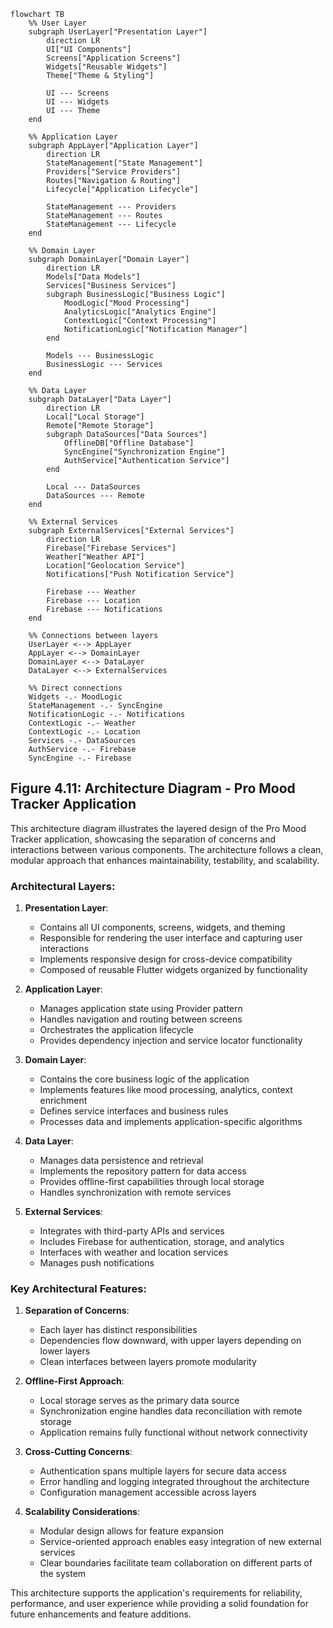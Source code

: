 ```mermaid
flowchart TB
    %% User Layer
    subgraph UserLayer["Presentation Layer"]
        direction LR
        UI["UI Components"]
        Screens["Application Screens"]
        Widgets["Reusable Widgets"]
        Theme["Theme & Styling"]
        
        UI --- Screens
        UI --- Widgets
        UI --- Theme
    end
    
    %% Application Layer
    subgraph AppLayer["Application Layer"]
        direction LR
        StateManagement["State Management"]
        Providers["Service Providers"]
        Routes["Navigation & Routing"]
        Lifecycle["Application Lifecycle"]
        
        StateManagement --- Providers
        StateManagement --- Routes
        StateManagement --- Lifecycle
    end
    
    %% Domain Layer
    subgraph DomainLayer["Domain Layer"]
        direction LR
        Models["Data Models"]
        Services["Business Services"]
        subgraph BusinessLogic["Business Logic"]
            MoodLogic["Mood Processing"]
            AnalyticsLogic["Analytics Engine"]
            ContextLogic["Context Processing"]
            NotificationLogic["Notification Manager"]
        end
        
        Models --- BusinessLogic
        BusinessLogic --- Services
    end
    
    %% Data Layer
    subgraph DataLayer["Data Layer"]
        direction LR
        Local["Local Storage"]
        Remote["Remote Storage"]
        subgraph DataSources["Data Sources"]
            OfflineDB["Offline Database"]
            SyncEngine["Synchronization Engine"]
            AuthService["Authentication Service"]
        end
        
        Local --- DataSources
        DataSources --- Remote
    end
    
    %% External Services
    subgraph ExternalServices["External Services"]
        direction LR
        Firebase["Firebase Services"]
        Weather["Weather API"]
        Location["Geolocation Service"]
        Notifications["Push Notification Service"]
        
        Firebase --- Weather
        Firebase --- Location
        Firebase --- Notifications
    end
    
    %% Connections between layers
    UserLayer <--> AppLayer
    AppLayer <--> DomainLayer
    DomainLayer <--> DataLayer
    DataLayer <--> ExternalServices
    
    %% Direct connections
    Widgets -.- MoodLogic
    StateManagement -.- SyncEngine
    NotificationLogic -.- Notifications
    ContextLogic -.- Weather
    ContextLogic -.- Location
    Services -.- DataSources
    AuthService -.- Firebase
    SyncEngine -.- Firebase
```

## Figure 4.11: Architecture Diagram - Pro Mood Tracker Application

This architecture diagram illustrates the layered design of the Pro Mood Tracker application, showcasing the separation of concerns and interactions between various components. The architecture follows a clean, modular approach that enhances maintainability, testability, and scalability.

### Architectural Layers:

1. **Presentation Layer**:
   - Contains all UI components, screens, widgets, and theming
   - Responsible for rendering the user interface and capturing user interactions
   - Implements responsive design for cross-device compatibility
   - Composed of reusable Flutter widgets organized by functionality

2. **Application Layer**:
   - Manages application state using Provider pattern
   - Handles navigation and routing between screens
   - Orchestrates the application lifecycle
   - Provides dependency injection and service locator functionality

3. **Domain Layer**:
   - Contains the core business logic of the application
   - Implements features like mood processing, analytics, context enrichment
   - Defines service interfaces and business rules
   - Processes data and implements application-specific algorithms

4. **Data Layer**:
   - Manages data persistence and retrieval
   - Implements the repository pattern for data access
   - Provides offline-first capabilities through local storage
   - Handles synchronization with remote services

5. **External Services**:
   - Integrates with third-party APIs and services
   - Includes Firebase for authentication, storage, and analytics
   - Interfaces with weather and location services
   - Manages push notifications

### Key Architectural Features:

1. **Separation of Concerns**:
   - Each layer has distinct responsibilities
   - Dependencies flow downward, with upper layers depending on lower layers
   - Clean interfaces between layers promote modularity

2. **Offline-First Approach**:
   - Local storage serves as the primary data source
   - Synchronization engine handles data reconciliation with remote storage
   - Application remains fully functional without network connectivity

3. **Cross-Cutting Concerns**:
   - Authentication spans multiple layers for secure data access
   - Error handling and logging integrated throughout the architecture
   - Configuration management accessible across layers

4. **Scalability Considerations**:
   - Modular design allows for feature expansion
   - Service-oriented approach enables easy integration of new external services
   - Clear boundaries facilitate team collaboration on different parts of the system

This architecture supports the application's requirements for reliability, performance, and user experience while providing a solid foundation for future enhancements and feature additions. 